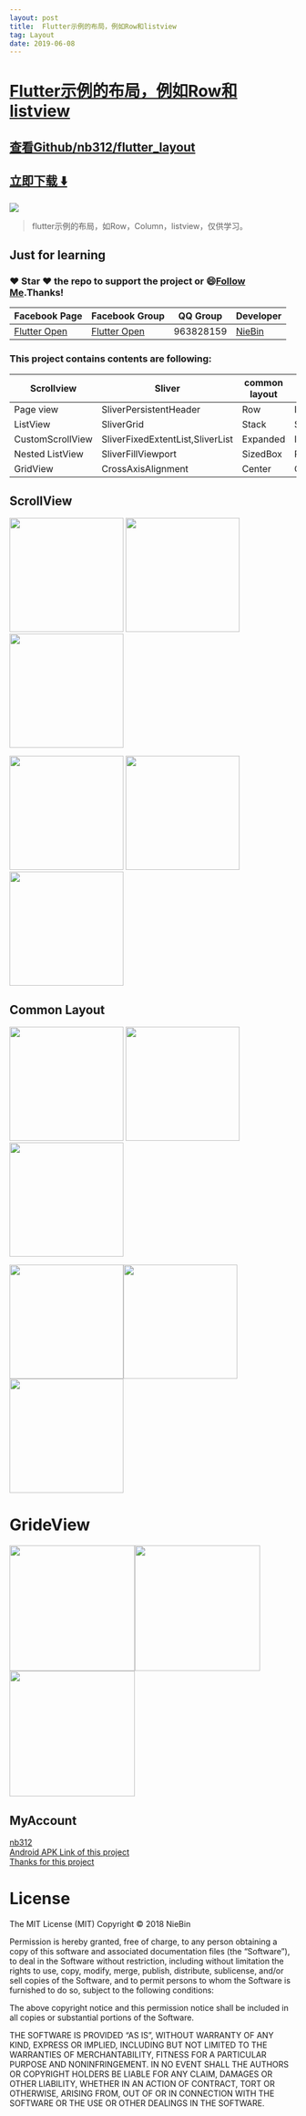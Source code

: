 ```yaml
---
layout: post
title:  Flutter示例的布局，例如Row和listview
tag: Layout
date: 2019-06-08
---
```


# [Flutter示例的布局，例如Row和listview ](http://github.com/nb312/flutter_layout) 



## [查看Github/nb312/flutter_layout](http://github.com/nb312/flutter_layout)
## [立即下载 ️⬇️ ](https://codeload.github.com/nb312/flutter_layout/zip/master) 


 
![](https://flutterawesome.com/content/images/2018/12/flutter_layout.jpg)
 
>
> flutter示例的布局，如Row，Column，listview，仅供学习。
>

 

## Just for learning
### :heart: Star :heart: the repo to support the project or :smile:[Follow Me](https://github.com/nb312).Thanks!
Facebook Page | Facebook Group | QQ Group | Developer |
--- | --- | --- | ---
[Flutter Open ](https://www.facebook.com/flutteropen) | [Flutter Open](https://www.facebook.com/groups/948618338674126/) |  963828159 |[NieBin](https://github.com/nb312)
### This project contains contents are following:  
Scrollview |  Sliver | common layout | Other | 
--- | --- | --- |---  
Page view |   SliverPersistentHeader| Row | InkWell
ListView | SliverGrid | Stack | Shadow
CustomScrollView | SliverFixedExtentList,SliverList | Expanded | Image.asset
Nested ListView |   SliverFillViewport | SizedBox | Padding
GridView | CrossAxisAlignment | Center | Column
 
## ScrollView     
<img src="https://github.com/nb312/flutter_layout/blob/master/screenshots/nest_screen.png" width="200"/> <img src="https://github.com/nb312/flutter_layout/blob/master/screenshots/sliver_screen.png" width="200"/> <img src="https://github.com/nb312/flutter_layout/blob/master/screenshots/hero_screen.png" width="200"/>    

<img src="https://github.com/nb312/flutter_layout/blob/master/screenshots/list_screen_1.png" width="200"/>  <img src="https://github.com/nb312/flutter_layout/blob/master/screenshots/list_screen_2.png" width="200"/>  <img src="https://github.com/nb312/flutter_layout/blob/master/screenshots/page_view_screen.png" width="200"/>

## Common Layout     
<img src="https://github.com/nb312/flutter_layout/blob/master/screenshots/row_column.jpg" width="200"/>  <img src="https://github.com/nb312/flutter_layout/blob/master/screenshots/stack_screen_1.png" width="200"/>  <img src="https://github.com/nb312/flutter_layout/blob/master/screenshots/cross_align.jpg" width="200"/>

<img src="https://github.com/nb312/flutter_layout/blob/master/screenshots/stack_screen_2.png" width="200"/><img src="https://github.com/nb312/flutter_layout/blob/master/screenshots/expand_screen.png" width="200"/>  <img src="https://github.com/nb312/flutter_layout/blob/master/screenshots/padding_screen.png" width="200"/>

# GrideView
 <img src="https://github.com/nb312/flutter_layout/blob/master/screenshots/move_grid_view_screen.png" width="220"/><img src="https://github.com/nb312/flutter_layout/blob/master/screenshots/move_grid_view_detail_screen.png" width="220"/><img src="https://github.com/nb312/flutter_layout/blob/master/screenshots/flutter_layout.gif" width="220"/>  


## MyAccount    
[nb312](https://github.com/nb312)   
[Android APK Link of this project](./doc/flutter_layout.apk)       
[Thanks for this project](https://github.com/bizz84/layout-demo-flutter)

# License
The MIT License (MIT)
Copyright © 2018 NieBin

Permission is hereby granted, free of charge, to any person obtaining a copy of this software and associated documentation files (the “Software”), to deal in the Software without restriction, including without limitation the rights to use, copy, modify, merge, publish, distribute, sublicense, and/or sell copies of the Software, and to permit persons to whom the Software is furnished to do so, subject to the following conditions:

The above copyright notice and this permission notice shall be included in all copies or substantial portions of the Software.

THE SOFTWARE IS PROVIDED “AS IS”, WITHOUT WARRANTY OF ANY KIND, EXPRESS OR IMPLIED, INCLUDING BUT NOT LIMITED TO THE WARRANTIES OF MERCHANTABILITY, FITNESS FOR A PARTICULAR PURPOSE AND NONINFRINGEMENT. IN NO EVENT SHALL THE AUTHORS OR COPYRIGHT HOLDERS BE LIABLE FOR ANY CLAIM, DAMAGES OR OTHER LIABILITY, WHETHER IN AN ACTION OF CONTRACT, TORT OR OTHERWISE, ARISING FROM, OUT OF OR IN CONNECTION WITH THE SOFTWARE OR THE USE OR OTHER DEALINGS IN THE SOFTWARE.

